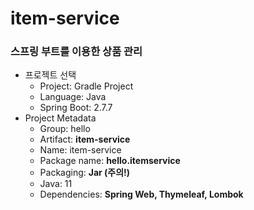 # item-service
### 스프링 부트를 이용한 상품 관리

- 프로젝트 선택
  - Project: Gradle Project
  - Language: Java
  - Spring Boot: 2.7.7
- Project Metadata
  - Group: hello
  - Artifact: <b>item-service</b>
  - Name: item-service
  - Package name: <b>hello.itemservice</b>
  - Packaging: <b>Jar (주의!)</b>
  - Java: 11
  - Dependencies: <b>Spring Web, Thymeleaf, Lombok</b>


